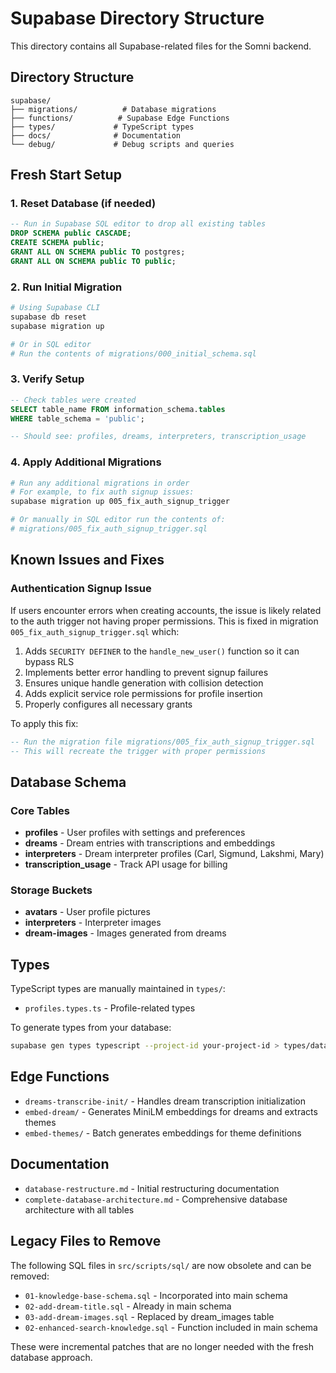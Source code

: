 # Supabase Directory Structure

This directory contains all Supabase-related files for the Somni backend.

## Directory Structure

```
supabase/
├── migrations/          # Database migrations
├── functions/          # Supabase Edge Functions  
├── types/             # TypeScript types
├── docs/              # Documentation
└── debug/             # Debug scripts and queries
```

## Fresh Start Setup

### 1. Reset Database (if needed)
```sql
-- Run in Supabase SQL editor to drop all existing tables
DROP SCHEMA public CASCADE;
CREATE SCHEMA public;
GRANT ALL ON SCHEMA public TO postgres;
GRANT ALL ON SCHEMA public TO public;
```

### 2. Run Initial Migration
```bash
# Using Supabase CLI
supabase db reset
supabase migration up

# Or in SQL editor
# Run the contents of migrations/000_initial_schema.sql
```

### 3. Verify Setup
```sql
-- Check tables were created
SELECT table_name FROM information_schema.tables 
WHERE table_schema = 'public';

-- Should see: profiles, dreams, interpreters, transcription_usage
```

### 4. Apply Additional Migrations
```bash
# Run any additional migrations in order
# For example, to fix auth signup issues:
supabase migration up 005_fix_auth_signup_trigger

# Or manually in SQL editor run the contents of:
# migrations/005_fix_auth_signup_trigger.sql
```

## Known Issues and Fixes

### Authentication Signup Issue
If users encounter errors when creating accounts, the issue is likely related to the auth trigger not having proper permissions. This is fixed in migration `005_fix_auth_signup_trigger.sql` which:

1. Adds `SECURITY DEFINER` to the `handle_new_user()` function so it can bypass RLS
2. Implements better error handling to prevent signup failures
3. Ensures unique handle generation with collision detection
4. Adds explicit service role permissions for profile insertion
5. Properly configures all necessary grants

To apply this fix:
```sql
-- Run the migration file migrations/005_fix_auth_signup_trigger.sql
-- This will recreate the trigger with proper permissions
```

## Database Schema

### Core Tables
- **profiles** - User profiles with settings and preferences
- **dreams** - Dream entries with transcriptions and embeddings
- **interpreters** - Dream interpreter profiles (Carl, Sigmund, Lakshmi, Mary)
- **transcription_usage** - Track API usage for billing

### Storage Buckets
- **avatars** - User profile pictures
- **interpreters** - Interpreter images
- **dream-images** - Images generated from dreams

## Types

TypeScript types are manually maintained in `types/`:
- `profiles.types.ts` - Profile-related types

To generate types from your database:
```bash
supabase gen types typescript --project-id your-project-id > types/database.generated.ts
```

## Edge Functions

- `dreams-transcribe-init/` - Handles dream transcription initialization
- `embed-dream/` - Generates MiniLM embeddings for dreams and extracts themes
- `embed-themes/` - Batch generates embeddings for theme definitions

## Documentation

- `database-restructure.md` - Initial restructuring documentation
- `complete-database-architecture.md` - Comprehensive database architecture with all tables

## Legacy Files to Remove

The following SQL files in `src/scripts/sql/` are now obsolete and can be removed:
- `01-knowledge-base-schema.sql` - Incorporated into main schema
- `02-add-dream-title.sql` - Already in main schema
- `03-add-dream-images.sql` - Replaced by dream_images table
- `02-enhanced-search-knowledge.sql` - Function included in main schema

These were incremental patches that are no longer needed with the fresh database approach.